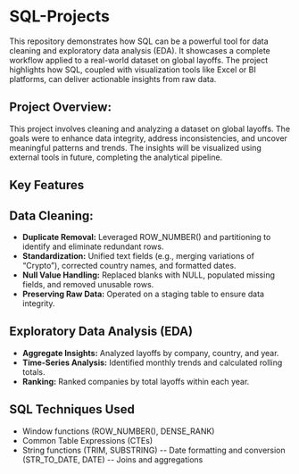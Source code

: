 # SQL-Projects

This repository demonstrates how SQL can be a powerful tool for data cleaning and exploratory data analysis (EDA). It showcases a complete workflow applied to a real-world dataset on global layoffs. The project highlights how SQL, coupled with visualization tools like Excel or BI platforms, can deliver actionable insights from raw data.

## Project Overview:
This project involves cleaning and analyzing a dataset on global layoffs. The goals were to enhance data integrity, address inconsistencies, and uncover meaningful patterns and trends. The insights will be visualized using external tools in future, completing the analytical pipeline.

## Key Features
## Data Cleaning:
- **Duplicate Removal:** Leveraged ROW_NUMBER() and partitioning to identify and eliminate redundant rows.
- **Standardization:** Unified text fields (e.g., merging variations of “Crypto”), corrected country names, and formatted dates.
- **Null Value Handling:** Replaced blanks with NULL, populated missing fields, and removed unusable rows.
- **Preserving Raw Data:** Operated on a staging table to ensure data integrity.

## Exploratory Data Analysis (EDA)
- **Aggregate Insights:** Analyzed layoffs by company, country, and year.
-  **Time-Series Analysis:** Identified monthly trends and calculated rolling totals.
-  **Ranking:** Ranked companies by total layoffs within each year.

## SQL Techniques Used
- Window functions (ROW_NUMBER(), DENSE_RANK)
- Common Table Expressions (CTEs)
- String functions (TRIM, SUBSTRING)
-- Date formatting and conversion (STR_TO_DATE, DATE)
-- Joins and aggregations
